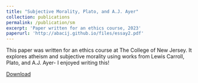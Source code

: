 ```yaml
---
title: "Subjective Morality, Plato, and A.J. Ayer"
collection: publications
permalink: /publication/sm
excerpt: 'Paper written for an ethics course, 2023'
paperurl: 'http://abacij.github.io/files/essay2.pdf'
---
```


This paper was written for an ethics course at The College of New Jersey. It explores atheism and subjective morality using works from Lewis Carroll, Plato, and A.J. Ayer- I enjoyed writing this!

[Download](http://abacij.github.io/files/essay2.pdf)
